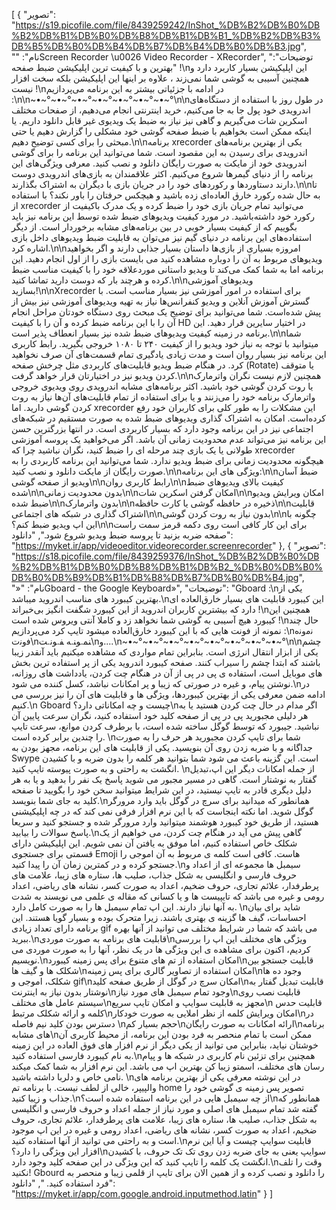 [
  {
    "تصویر": "https://s19.picofile.com/file/8439259242/InShot_%DB%B2%DB%B0%DB%B2%DB%B1%DB%B0%DB%B8%DB%B1%DB%B1_%DB%B2%DB%B3%DB%B5%DB%B0%DB%B4%DB%B7%DB%B4%DB%B0%DB%B3.jpg",
    "نام": "‏Screen Recorder \u0026 Video Recorder - XRecorder",
    "توضیحات": "بهترین و با کیفیت ترین اپلیکیشن ضبط صفحه !\nاین اپلیکیشن بسیار کاربرد دارد و همچنین آسیبی به گوشی شما نمی‌زند ، علاوه بر اینها این اپلیکیشن بلکه سخت افزار نیست !\nدر ادامه با جزئیاتی بیشتر به این برنامه می‌پردازیم :\n‌\n~•~°~•~°~•~°~•~°~•~°~•~°~•~°\n‌\nدر طول روز با استفاده از دستگاه‌های اندرویدی خود پول جا به جا می‌کنیم، خرید اینترنتی انجام می‌دهیم، از صفحات مختلف اسکرین شات می‌گیریم و گاهی نیز نیاز به ضبط یک ویدیوی غیر قابل دانلود داریم. یا اینکه ممکن است بخواهیم با ضبط صفحه گوشی خود مشکلی را گزارش دهیم یا حتی مبحثی را برای کسی توضیح دهیم.\n\nبرنامه xrecorder یکی از بهترین برنامه‌های اندرویدی برای رسیدن به این مقصود است. شما می‌توانید این برنامه را برای گوشی اندرویدی خود از مایکت به صورت رایگان دانلود و نصب کنید. معرفی ویژگی‌های این برنامه را از دنیای گیمرها شروع می‌کنیم. اکثر علاقمندان به بازی‌های اندرویدی دوست دارند دستاوردها و رکوردهای خود را در جریان بازی با دیگران به اشتراک بگذارند.\n\nتا به حال شده رکورد خارق العاده‌ای زده باشید و هیچکس حرفتان را باور نکند؟ با استفاده از xrecorder می‌توانید تمام جریان بازی خود را ضبط کرده و یک مدرک باکیفیت از رکورد خود داشته‌باشید. در مورد کیفیت ویدیوهای ضبط شده توسط این برنامه نیز باید بگوییم که از کیفیت بسیار خوبی در بین برنامه‌های مشابه برخوردار است. از دیگر استفاده‌های این برنامه در دنیای گیم نیز می‌توان به قابلیت ضبط ویدیوهای داخل بازی اشاره کرد.\n\nامروزه بسیاری از بازی‌ها داستان بسیار جذابی دارند و اگر بخواهید ویدیوهای مربوط به آن را دوباره مشاهده کنید می بایست بازی را از اول انجام دهید. این برنامه اما به شما کمک می‌کند تا ویدیو داستانی موردعلاقه خود را با کیفیت مناسب ضبط کرده و هرچند بار که دوست دارید تماشا کنید.\n\nویدیوهای آموزشی بسازید!\n\nXrecorder برای استفاده در امور آموزشی نیز بسیار مناسب است. با گسترش آموزش آنلاین و ویدیو کنفرانس‌ها نیاز به تهیه ویدیوهای آموزشی نیز بیش از پیش شده‌است. شما می‌توانید برای توضیح یک مبحث روی دستگاه خودتان مراحل انجام آن را با این برنامه ضبط کرده و آن را با کیفیت HD در اختیار سایرین قرار دهید. این برنامه در زمینه کیفیت ویدیوهای ضبط شده نیز بسیار انعطاف پذیر است.\n\nشما میتوانید با توجه به نیاز خود ویدیو را از کیفیت ۲۴۰ تا ۱۰۸۰ خروجی بگیرید. رابط کاربری این برنامه نیز بسیار روان است و مدت زیادی یادگیری تمام قسمت‌های آن صرف نخواهید کرد. در هنگام ضبط ویدیو قابلیت‌های کاربردی مثل چرخش صفحه (Rotate) یا متوقف کردن ویدیو نیز در اختیارتان قرار خواهد گرفت.\n\nهمچنین لازم نیست نگران واترمارک یا روت کردن گوشی خود باشید. اکثر برنامه‌های مشابه اندرویدی روی ویدیوی خروجی واترمارک برنامه خود را می‌زنند و یا برای استفاده از تمام قابلیت‌های آن‌ها نیاز به روت کردن گوشی دارید. اما xrecorder این مشکلات را به طور کلی برای کاربران خود رفع کرده‌است. امکان به اشتراک گذاری ویدیوهای ضبط شده به صورت مستقیم در شبکه‌های اجتماعی نیز در این برنامه وجود دارد که بسیار کاربردی است. در انتها بزرگترین حسن این برنامه نیز می‌تواند عدم محدودیت زمانی آن باشد. اگر می‌خواهید یک پروسه آموزشی طولانی یا یک بازی چند مرحله ای را ضبط کنید، نگران نباشید چرا که xrecorder هیچگونه محدودیت زمانی برای ضبط ویدیو ندارد. شما می‌توانید این برنامه کاربردی را به صورت رایگان از مایکت دانلود و نصب کنید.\n\nویژگی های این برنامه:\n\nضبط آسان ویدیو از صفحه گوشی\n\nرابط کاربری روان\n\nکیفیت بالای ویدیوهای ضبط شده\n\nبدون محدودیت زمانی\n\nامکان گرفتن اسکرین شات\n\nامکان ویرایش ویدیو ضبط شده\n\nبدون واترمارک\n\nذخیره در حافظه گوشی یا کارت حافظه\n\nقابلیت اشتراک گذاری در شبکه های اجتماعی\n\nبدون نیاز به روت کردن گوشی\n\nچگونه با این اپ ویدیو ضبط کنم؟\n\nبرای این کار کافی است روی دکمه قرمز سمت راست صفحه ضربه بزنید تا پروسه ضبط ویدیو شروع شود.",
    "دانلود": "https://myket.ir/app/videoeditor.videorecorder.screenrecorder"
  },
  {
    "تصویر": "https://s18.picofile.com/file/8439259376/InShot_%DB%B2%DB%B0%DB%B2%DB%B1%DB%B0%DB%B8%DB%B1%DB%B2_%DB%B0%DB%B0%DB%B0%DB%B9%DB%B1%DB%B8%DB%B7%DB%B0%DB%B4.jpg",
    "نام": "«‏Gboard - the Google Keyboard»",
    "توضیحات": "Gboard :\nیکی از بهترین کیبورد های مناسب اندروید میباشد.\nاین کیبورد قابلیت های بسیار خارق‌العاده ای دارد که بیشترین کاربران اندروید از این کیبورد شگفت انگیز بی‌خبراند !\nهمچنین این کیبورد هیچ آسیبی به گوشی شما نخواهد زد و کاملا آنتی ویروس شده است !\nحال چند نمونه از فونت هایی که با این کیبورد خارق‌العاده میشود تایپ کرد می‌پردازیم :\nن‍‌م‍‌ون‍‌ه ف‍‌ون‍‌ت\n‍نم‍.‍و‌‍ن‍.‍ه ‍ف‍.‍ون‍.‍ت\nو....\n~•~°~•~°~•~°~•~°~•~°~•~°~•~°~•~°\n‌\nچشم یکی از ابزار انتقال انرژی است. بنابراین تمام مواردی که مشاهده میکنیم  باید آنقدر زیبا باشند که ابتدا چشم را سیراب کنند. صفحه کیبورد اندروید یکی از پر استفاده ترین بخش های موبایل است،  استفاده ی پی در پی از آن در هنگام چت کردن، یادداشت های روزانه، نوشتن پیام، و غیره در صورتی که زیبا و پر امکانات نباشد، کسل کننده می شود.\nدر ادامه ضمن معرفی یکی از بهترین کیبوردها، ویژگی ها و قابلیت های آن را نیز بررسی می کنیم.\n Gboard چیست و چه امکاناتی دارد؟\nاگر مدام در حال چت کردن هستید یا به هر دلیلی مجبورید پی در پی از صفحه کلید خود استفاده کنید،  نگران سرعت پایین آن نباشید. جیبورد که توسط گوگل ساخته شده است، با برطرف کردن موانع، سرعت تایپ را چندین برابر کرده است. \nشما برای تایپ کردن مجبورید هر حرف را به صورت جداگانه و با ضربه زدن روی آن بنویسید. یکی از قابلیت های این برنامه، مجهز بودن به Swype است. این گزینه باعث می شود شما بتوانید هر کلمه را بدون ضربه و با کشیدن انگشت به راحتی و به صورت پیوسته تایپ کنید. \nاز جمله امکانات دیگر این اپ،تبدیل گفتار به نوشتار است. گاهی در مسیر مجبور می شوید پاسخ یک نفر را بدهید و یا به هر دلیل دیگری قادر به تایپ نیستید، در این شرایط میتوانید سخن خود را بگویید تا صفحه کلید به جای شما بنویسد.\nهمانطور که میدانید برای سرچ در گوگل باید وارد مرورگر گوگل شوید. اما نکته اینجاست که با این نرم افزار فرقی نمی کند که در چه اپلیکیشنی هستید، از طریق خود کیبورد هوشمند میتوانید وارد مرورگر شده و جستجو کنید و سریعا پاسخ سوالات را بیابید.\nگاهی پیش می آید در هنگام چت کردن، می خواهیم از یک شکلک خاص استفاده کنیم، اما موفق به یافتن آن نمی شویم. این اپلیکیشن دارای قسمتی برای جستجوی Emoji هاست. کافی است کلمه ی مربوط به آن اموجی را جستجو کرده و در کمترین زمان آن را پیدا کنید.\nسیمبل ها مجموعه ای از اعداد و حروف فارسی و انگلیسی به شکل جذاب، صلیب ها، ستاره های زیبا، علامت های پرطرفدار، علائم تجاری، حروف ضخیم، اعداد به صورت کسر، نشانه های ریاضی، اعداد رومی و غیره می باشد که تایپیست ها و یا کسانی که مقاله ی علمی می نویسند به شدت به آنها نیاز دارند. این اپ تمام سیمبل ها را به صورت کامل دارد.  \nشاید برای بیان احساسات، گیف ها گزینه ی بهتری باشند. زیرا متحرک بوده و بسیار گویا هستند. این برنامه دارای تعداد زیادی gif می باشد که شما در شرایط مختلف می توانید از آنها بهره ببرید.\nقابلیت های برنامه به صورت موردی\nویژگی های مختلف این اپ را بررسی کردیم، اکنون برای مشاهده ی این ویژگی ها در یک نظر، آنها را به صورت موردی می نویسیم.\nامکان استفاده از تم های متنوع برای پس زمینه  کیبورد\nقابلیت جستجو بین شکلک ها و گیف ها\nامکان استفاده از تصاویر گالری برای پس زمینه\nوجود ده ها شکلک، اموجی و gif\nامکان سرچ در گوگل از طریق صفحه کلید\nقابلیت تبدیل گفتار به نوشتار بدون نیاز به اینترنت\nوجود تمام سیمبل های مورد نیاز\nقابلیت نصب روی سیستم عامل های مختلف\nمجهز به قابلیت سوایپ و امکان تایپ سریع\n قابلیت حدس کلمه و ارائه شکلک مرتبط\nامکان ویرایش کلمه از نظر املایی به صورت خودکار\nدر دسترس بودن کلید نیم فاصله \nحجم بسیار کم\nارائه امکانات به صورت رایگان\nبرنامه های مشابه\nممکن است با تمام منحصر به فرد بودن این برنامه، از محیط کاربری آن خوشتان نیاید، بنابراین می توانید از یکی دیگر از نرم افزار های فوق العاده در این زمینه به نام کیبورد فارسی استفاده کنید.\nهمچنین برای تزئین نام کاربری در شبکه ها و پیام رسان های مختلف، اسمتو زیبا کن بهترین اپ می باشد. این نرم افزار به شما کمک میکند نامی خاص و دلربا داشته باشید. \nدر این نوشته معرفی یکی از بهترین برنامه های والپیپر، خالی از لطف نیست. با برنامه تم home تصویر پس زمینه ی گوشی خود را جذاب و زیبا کنید.\nاز چه سیمبل هایی در این برنامه استفاده شده است؟\nهمانطور که گفته شد تمام سیمبل های اصلی و مورد نیاز از جمله اعداد و حروف فارسی و انگلیسی به شکل جذاب، صلیب ها، ستاره های زیبا، علامت های پرطرفدار، علائم تجاری، حروف ضخیم، اعداد به صورت کسر، نشانه های ریاضی، اعداد رومی و غیره در این اپ موجود است و به راحتی می توانید از آنها استفاده کنید.\nقابلیت سوایپ چیست و آیا این نرم افزار این ویژگی را دارد؟\nسوایپ یعنی به جای ضربه زدن روی تک تک حروف، با کشیدن انگشت یک کلمه را تایپ کنید که این ویژگی در این صفحه کلید وجود دارد.\nوقت را تلف نکنید! Gbourd را دانلود و نصب کرده و از همین الان برای تایپ از قلمی زیبا و منحصر به فرد استفاده کنید. ",
    "دانلود": "https://myket.ir/app/com.google.android.inputmethod.latin"
  }
]
